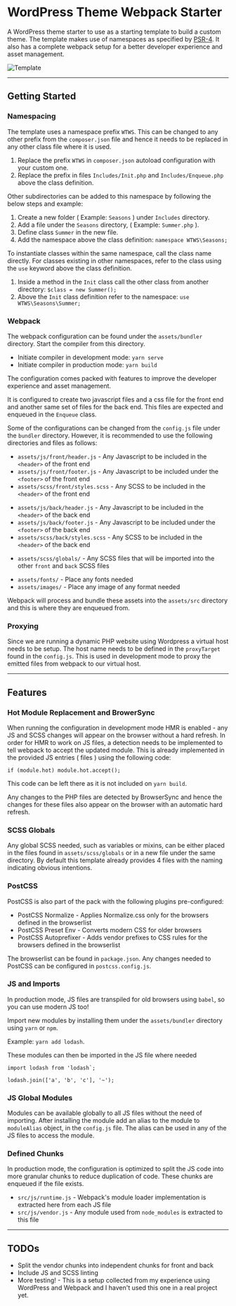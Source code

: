 # WordPress Theme Webpack Starter

A WordPress theme starter to use as a starting template to build a custom theme. The template makes use of namespaces as specified by [PSR-4](https://www.php-fig.org/psr/psr-4/). It also has a complete webpack setup for a better developer experience and asset management.

![Template](https://media.giphy.com/media/26ufhYjBs6C4Q5SJG/giphy.gif?style=centerme)

---

## Getting Started

### Namespacing

The template uses a namespace prefix `WTWS`. This can be changed to any other prefix from the `composer.json` file and hence it needs to be replaced in any other class file where it is used.

1. Replace the prefix `WTWS` in `composer.json` autoload configuration with your custom one.
2. Replace the prefix in files `Includes/Init.php` and `Includes/Enqueue.php` above the class definition.

Other subdirectories can be added to this namespace by following the below steps and example:

1. Create a new folder ( Example: `Seasons` ) under `Includes` directory.
2. Add a file under the `Seasons` directory, ( Example: `Summer.php` ).
3. Define class `Summer` in the new file.
4. Add the namespace above the class definition: `namespace WTWS\Seasons;`

To instantiate classes within the same namespace, call the class name directly. For classes existing in other namespaces, refer to the class using the `use` keyword above the class definition.

1. Inside a method in the `Init` class call the other class from another directory: `$class = new Summer();`
2. Above the `Init` class definition refer to the namespace: `use WTWS\Seasons\Summer;`

### Webpack

The webpack configuration can be found under the `assets/bundler` directory. Start the compiler from this directory.

- Initiate compiler in development mode: `yarn serve`
- Initiate compiler in production mode: `yarn build`

The configuration comes packed with features to improve the developer experience and asset management.

It is configured to create two javascript files and a css file for the front end and another same set of files for the back end. This files are expected and enqueued in the `Enqueue` class.

Some of the configurations can be changed from the `config.js` file under the `bundler` directory. However, it is recommended to use the following directories and files as follows:

- `assets/js/front/header.js` - Any Javascript to be included in the `<header>` of the front end
- `assets/js/front/footer.js` - Any Javascript to be included under the `<footer>` of the front end
- `assets/scss/front/styles.scss` - Any SCSS to be included in the `<header>` of the front end

* `assets/js/back/header.js` - Any Javascript to be included in the `<header>` of the back end
* `assets/js/back/footer.js` - Any Javascript to be included under the `<footer>` of the back end
* `assets/scss/back/styles.scss` - Any SCSS to be included in the `<header>` of the back end

- `assets/scss/globals/` - Any SCSS files that will be imported into the other `front` and `back` SCSS files

* `assets/fonts/` - Place any fonts needed
* `assets/images/` - Place any image of any format needed

Webpack will process and bundle these assets into the `assets/src` directory and this is where they are enqueued from.

### Proxying

Since we are running a dynamic PHP website using Wordpress a virtual host needs to be setup. The host name needs to be defined in the `proxyTarget` found in the `config.js`. This is used in development mode to proxy the emitted files from webpack to our virtual host.

---

## Features

### Hot Module Replacement and BrowerSync

When running the configuration in development mode HMR is enabled - any JS and SCSS changes will appear on the browser without a hard refresh. In order for HMR to work on JS files, a detection needs to be implemented to tell webpack to accept the updated module. This is already implemented in the provided JS entries ( files ) using the following code:

```
if (module.hot) module.hot.accept();
```

This code can be left there as it is not included on `yarn build`.

Any changes to the PHP files are detected by BrowserSync and hence the changes for these files also appear on the browser with an automatic hard refresh.

### SCSS Globals

Any global SCSS needed, such as variables or mixins, can be either placed in the files found in `assets/scss/globals` or in a new file under the same directory. By default this template already provides 4 files with the naming indicating obvious intentions.

### PostCSS

PostCSS is also part of the pack with the following plugins pre-configured:

- PostCSS Normalize - Applies Normalize.css only for the browsers defined in the browserlist
- PostCSS Preset Env - Converts modern CSS for older browsers
- PostCSS Autoprefixer - Adds vendor prefixes to CSS rules for the browsers defined in the browserlist

The browserlist can be found in `package.json`. Any changes needed to PostCSS can be configured in `postcss.config.js`.

### JS and Imports

In production mode, JS files are transpiled for old browsers using `babel`, so you can use modern JS too!

Import new modules by installing them under the `assets/bundler` directory using `yarn` or `npm`.

Example: `yarn add lodash`.

These modules can then be imported in the JS file where needed

```
import lodash from 'lodash`;

lodash.join(['a', 'b', 'c'], '~');
```

### JS Global Modules

Modules can be available globally to all JS files without the need of importing. After installing the module add an alias to the module to `moduleAlias` object, in the `config.js` file. The alias can be used in any of the JS files to access the module.

### Defined Chunks

In production mode, the configuration is optimized to split the JS code into more granular chunks to reduce duplication of code. These chunks are enqueued if the file exists.

- `src/js/runtime.js` - Webpack's module loader implementation is extracted here from each JS file
- `src/js/vendor.js` - Any module used from `node_modules` is extracted to this file

---

## TODOs

- Split the vendor chunks into independent chunks for front and back
- Include JS and SCSS linting
- More testing! - This is a setup collected from my experience using WordPress and Webpack and I haven't used this one in a real project yet.
